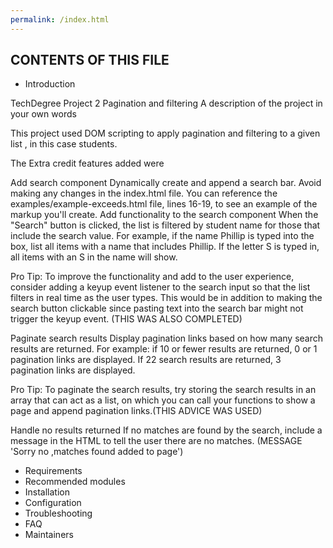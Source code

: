 ```yaml
---
permalink: /index.html
---
```


CONTENTS OF THIS FILE
---------------------

 * Introduction


TechDegree Project 2
Pagination and filtering 
A description of the project in your own words

This project used DOM scripting to apply  pagination and filtering to a given list , in this case students. 

The Extra credit features added were


Add search component
Dynamically create and append a search bar. Avoid making any changes in the index.html file. You can reference the examples/example-exceeds.html file, lines 16-19, to see an example of the markup you'll create.
Add functionality to the search component
When the "Search" button is clicked, the list is filtered by student name for those that include the search value. For example, if the name Phillip is typed into the box, list all items with a name that includes Phillip. If the letter S is typed in, all items with an S in the name will show.

Pro Tip: To improve the functionality and add to the user experience, consider adding a keyup event listener to the search input so that the list filters in real time as the user types. This would be in addition to making the search button clickable since pasting text into the search bar might not trigger the keyup event. (THIS WAS ALSO COMPLETED)

Paginate search results
Display pagination links based on how many search results are returned. For example: if 10 or fewer results are returned, 0 or 1 pagination links are displayed. If 22 search results are returned, 3 pagination links are displayed.

Pro Tip: To paginate the search results, try storing the search results in an array that can act as a list, on which you can call your functions to show a page and append pagination links.(THIS ADVICE WAS USED)

Handle no results returned
If no matches are found by the search, include a message in the HTML to tell the user there are no matches. (MESSAGE 'Sorry no ,matches found added to page')


 * Requirements
 * Recommended modules
 * Installation
 * Configuration
 * Troubleshooting
 * FAQ
 * Maintainers
